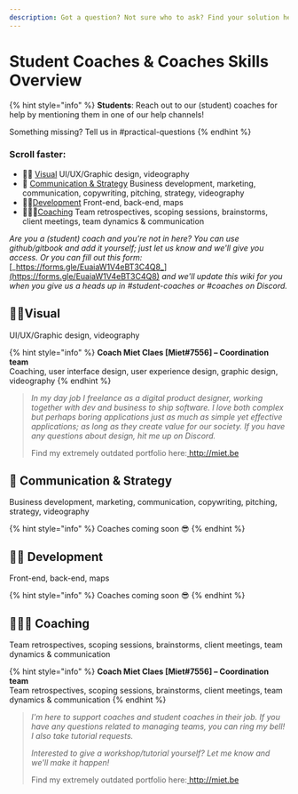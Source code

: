 ```yaml
---
description: Got a question? Not sure who to ask? Find your solution here!
---
```


# Student Coaches & Coaches Skills Overview

{% hint style="info" %}
**Students**: Reach out to our \(student\) coaches for help by mentioning them in one of our help channels!

Something missing? Tell us in \#practical-questions
{% endhint %}

### Scroll faster:

* 👩‍🎤 [Visual](student-coaches-and-coaches-skill-overview.md#visual) UI/UX/Graphic design, videography 
* 🦄 [Communication & Strategy](student-coaches-and-coaches-skill-overview.md#communication-and-strategy) Business development, marketing, communication, copywriting, pitching, strategy, videography 
* 🦹🏽[Development](student-coaches-and-coaches-skill-overview.md#development) Front-end, back-end, maps 
* 🧙🏼‍♀️[Coaching](student-coaches-and-coaches-skill-overview.md#coaching) Team retrospectives, scoping sessions, brainstorms, client meetings, team dynamics & communication 

_Are you a \(student\) coach and you're not in here? You can use github/gitbook and add it yourself; just let us know and we'll give you access. Or you can fill out this form:_ [_https://forms.gle/EuaiaW1V4eBT3C4Q8_](https://forms.gle/EuaiaW1V4eBT3C4Q8) _and we'll update this wiki for you when you give us a heads up in \#student-coaches or \#coaches on Discord._

## 👩‍🎤Visual

UI/UX/Graphic design, videography

{% hint style="info" %}
**Coach Miet Claes \[Miet\#7556\] – Coordination team**  
Coaching, user interface design, user experience design, graphic design, videography
{% endhint %}

> _In my day job I freelance as a digital product designer, working together with dev and business to ship software. I love both complex but perhaps boring applications just as much as simple yet effective applications; as long as they create value for our society. If you have any questions about design, hit me up on Discord._
>
> Find my extremely outdated portfolio here:[ http://miet.be ](http://miet.be)

## 🦄 Communication & Strategy

Business development, marketing, communication, copywriting, pitching, strategy, videography

{% hint style="info" %}
Coaches coming soon 😎
{% endhint %}

## 🦹🏽 Development

Front-end, back-end, maps

{% hint style="info" %}
Coaches coming soon 😎
{% endhint %}

## 🧙🏼‍♀️ Coaching

Team retrospectives, scoping sessions, brainstorms, client meetings, team dynamics & communication

{% hint style="info" %}
**Coach Miet Claes \[Miet\#7556\] – Coordination team**  
Team retrospectives, scoping sessions, brainstorms, client meetings, team dynamics & communication
{% endhint %}

> _I'm here to support coaches and student coaches in their job. If you have any questions related to managing teams, you can ring my bell! I also take tutorial requests._
>
> _Interested to give a workshop/tutorial yourself? Let me know and we'll make it happen!_  
>   
> Find my extremely outdated portfolio here:[ http://miet.be ](http://miet.be)


